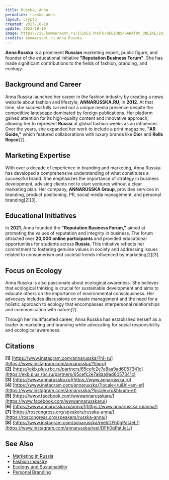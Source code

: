 ```yaml
---
title: Russka, Anna
permalink: russka-anna
layout: crypto
created: 2023-10-10
update: 2023-10-10
image: https://iv.kommersant.ru/ISSUES.PHOTO/REGIONS/SARATOV_ONLINE/2021/03/16/27ef2bff-71b0-4dd2-a36d-33e0ccdf6b3e.jpeg
credits: kommersant.ru Anna Russka
---
```


**Anna Russka** is a prominent **Russian** marketing expert, public figure, and founder of the educational initiative **"Reputation Business Forum"**. She has made significant contributions to the fields of fashion, branding, and ecology.

## Background and Career

Anna Russka launched her career in the fashion industry by creating a news website about fashion and lifestyle, **ANNARUSSKA.RU**, in **2012**. At that time, she successfully carved out a unique media presence despite the competitive landscape dominated by foreign publications. Her platform gained attention for its high-quality content and innovative approach, allowing her to represent **Russia** at global fashion weeks as an influencer. Over the years, she expanded her work to include a print magazine, **"AR Guide,"** which featured collaborations with luxury brands like **Dior** and **Rolls Royce**[2].

## Marketing Expertise

With over a decade of experience in branding and marketing, Anna Russka has developed a comprehensive understanding of what constitutes a successful brand. She emphasizes the importance of strategy in business development, advising clients not to start ventures without a clear marketing plan. Her company, **ANNARUSSKA Group**, provides services in branding, product positioning, PR, social media management, and personal branding[2][3].

## Educational Initiatives

In **2021**, Anna founded the **"Reputation Business Forum,"** aimed at promoting the values of reputation and integrity in business. The forum attracted over **20,000 online participants** and provided educational opportunities for students across **Russia**. This initiative reflects her commitment to fostering genuine values in society and addressing issues related to consumerism and societal trends influenced by marketing[2][3].

## Focus on Ecology

Anna Russka is also passionate about ecological awareness. She believes that ecological thinking is crucial for sustainable development and aims to educate others on the importance of environmental consciousness. Her advocacy includes discussions on waste management and the need for a holistic approach to ecology that encompasses interpersonal relationships and communication with nature[2].

Through her multifaceted career, Anna Russka has established herself as a leader in marketing and branding while advocating for social responsibility and ecological awareness.

## Citations

**[1]** [https://www.instagram.com/annarusska/?hl=ru](https://www.instagram.com/annarusska/?hl=ru)  
**[2]** [https://ekb.plus.rbc.ru/partners/65cefc2e7a8aa9ad6057341c](https://ekb.plus.rbc.ru/partners/65cefc2e7a8aa9ad6057341c)  
**[3]** [https://www.annarusska.ru](https://www.annarusska.ru)  
**[4]** [https://www.instagram.com/annarusska/?locale=ru&hl=am-et](https://www.instagram.com/annarusska/?locale=ru&hl=am-et)  
**[5]** [https://www.facebook.com/wwwannarusskaru/](https://www.facebook.com/wwwannarusskaru/)  
**[6]** [https://www.annarusska.ru/anna/](https://www.annarusska.ru/anna/)  
**[7]** [https://roscongress.org/speakers/russka-anna/](https://roscongress.org/speakers/russka-anna/)  
**[8]** [https://www.instagram.com/annarusska/reel/DFh0gPatJeL/](https://www.instagram.com/annarusska/reel/DFh0gPatJeL/)  

## See Also

- [Marketing in Russia](marketing-in-russia)  
- [Fashion Industry](fashion-industry)  
- [Ecology and Sustainability](ecology-and-sustainability)  
- [Personal Branding](personal-branding)  

<!-- Prompt:  
- Не менять язык статьи, сохранять оригинальный язык.  
- Если тема оформлена как "Имя Фамилия", заголовок должен быть "Фамилия, Имя".  
- Изменить title: A Template на основной топик в статье.  
- Создать permalink: на основе title.  
- Замени date: 2018-01-02 на created: текущую дату в таком же формате  
- Замени update: хххх-хх-хх текущую дату в таком же формате  
- Изменить заголовок раздела "Citations" на ## Citations.  
- Оформить ссылки в разделе "Citations" в формате: **[1]** [URL](URL).  
- При ссылке на источник в тексте, использовать формат: **[x]**, **[x]**.  
- Убедиться, что номера цитат соответствуют записям в разделе "Citations".  
- Сделать номера цитат кликабельными по указанному выше формату.  
- Добавить список связанных тем в том же формате.  
- Если есть списки - конвертируй их в таблицы  
- Выделяй даты, места, географические назавания, адреса, имена собственные **таким образом**  
- Использовать шаблон - "[Название темы](ссылка-на-тему)" для каждого пункта.  
- Раздел ## See also должен включаться автоматически в конец статьи.  
- Результат в md коде  
- Оставить этот Prompt после редактирования в конце кода.  
-->
